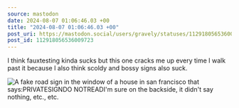 ```yaml
---
source: mastodon
date: 2024-08-07 01:06:46.03 +00
title: "2024-08-07 01:06:46.03 +00"
post_uri: https://mastodon.social/users/gravely/statuses/112918056536009723
post_id: 112918056536009723
---
```

I think fauxtesting kinda sucks but this one cracks me up every time I walk past it because I also think scoldy and bossy signs also suck.


![A fake road sign in the window of a house in san francisco that says:PRIVATESIGNDO NOTREADI'm sure on the backside, it didn't say nothing, etc., etc.](/images/112918056258824954.jpeg)

